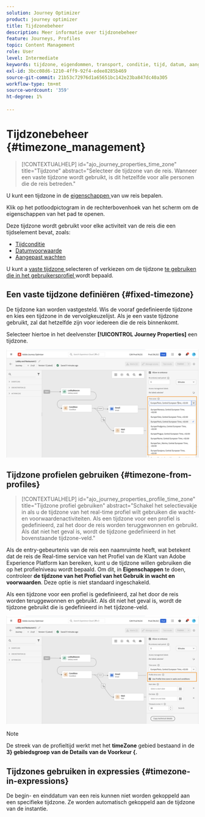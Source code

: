 ```yaml
---
solution: Journey Optimizer
product: journey optimizer
title: Tijdzonebeheer
description: Meer informatie over tijdzonebeheer
feature: Journeys, Profiles
topic: Content Management
role: User
level: Intermediate
keywords: tijdzone, eigendommen, transport, conditie, tijd, datum, aangepast
exl-id: 3bcc08d6-1210-4ff9-92f4-edee8285b469
source-git-commit: 21b53c72976d1a65651bc142e23ba847dc40a305
workflow-type: tm+mt
source-wordcount: '359'
ht-degree: 1%

---
```


# Tijdzonebeheer {#timezone_management}

>[!CONTEXTUALHELP]
>id="ajo_journey_properties_time_zone"
>title="Tijdzone"
>abstract="Selecteer de tijdzone van de reis. Wanneer een vaste tijdzone wordt gebruikt, is dit hetzelfde voor alle personen die de reis betreden."


U kunt een tijdzone in de [ eigenschappen ](../building-journeys/journey-properties.md#timezone) van uw reis bepalen.

Klik op het potloodpictogram in de rechterbovenhoek van het scherm om de eigenschappen van het pad te openen.

Deze tijdzone wordt gebruikt voor elke activiteit van de reis die een tijdselement bevat, zoals:

* [Tijdconditie](../building-journeys/condition-activity.md#time_condition)
* [Datumvoorwaarde](../building-journeys/condition-activity.md#date_condition)
* [Aangepast wachten](../building-journeys/wait-activity.md#custom)

<!--
* [Fixed date wait](../building-journeys/wait-activity.md#fixed_date)
-->

U kunt a [ vaste tijdzone ](#fixed-timezone) selecteren of verkiezen om de tijdzone [ te gebruiken die in het gebruikersprofiel ](#timezone-from-profiles) wordt bepaald.

## Een vaste tijdzone definiëren {#fixed-timezone}

De tijdzone kan worden vastgesteld. Wis de vooraf gedefinieerde tijdzone en kies een tijdzone in de vervolgkeuzelijst. Als je een vaste tijdzone gebruikt, zal dat hetzelfde zijn voor iedereen die de reis binnenkomt.

Selecteer hiertoe in het deelvenster **[!UICONTROL Journey Properties]** een tijdzone.

![](assets/journey72.png)

## Tijdzone profielen gebruiken {#timezone-from-profiles}

>[!CONTEXTUALHELP]
>id="ajo_journey_properties_profile_time_zone"
>title="Tijdzone profiel gebruiken"
>abstract="Schakel het selectievakje in als u de tijdzone van het real-time profiel wilt gebruiken die wacht- en voorwaardenactiviteiten. Als een tijdzone voor een profiel is gedefinieerd, zal het door de reis worden teruggewonnen en gebruikt. Als dat niet het geval is, wordt de tijdzone gedefinieerd in het bovenstaande tijdzone-veld."

Als de entry-gebeurtenis van de reis een naamruimte heeft, wat betekent dat de reis de Real-time service van het Profiel van de Klant van Adobe Experience Platform kan bereiken, kunt u de tijdzone willen gebruiken die op het profielniveau wordt bepaald. Om dit, in **Eigenschappen** te doen, controleer **de tijdzone van het Profiel van het Gebruik in wacht en voorwaarden**. Deze optie is niet standaard ingeschakeld.

Als een tijdzone voor een profiel is gedefinieerd, zal het door de reis worden teruggewonnen en gebruikt. Als dit niet het geval is, wordt de tijdzone gebruikt die is gedefinieerd in het tijdzone-veld.

![](assets/journey73.png)

>[!NOTE]
>
>De streek van de profieltijd werkt met het **timeZone** gebied bestaand in de **3&rbrace; gebiedsgroep van de Details van de Voorkeur &lbrace;.**

## Tijdzones gebruiken in expressies {#timezone-in-expressions}

De begin- en einddatum van een reis kunnen niet worden gekoppeld aan een specifieke tijdzone. Ze worden automatisch gekoppeld aan de tijdzone van de instantie.
